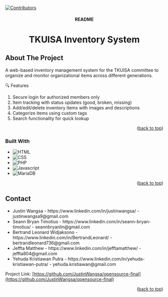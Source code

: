 
<a id="readme-top"></a>

<!--
*** https://www.markdownguide.org/basic-syntax/#reference-style-links
-->


[![Contributors][contributors-shield]][contributors-url]


<!-- PROJECT LOGO -->

<div align="center">
  <!-- <a href="https://github.com/othneildrew/Best-README-Template">
    <img src="images/logo.png" alt="Logo" width="80" height="80">
  </a> -->

  <h4 align="center">README</h4>

  <h1 align="center">
    TKUISA Inventory System
  </h1>
</div>


<!-- ABOUT THE PROJECT -->
## About The Project

<!-- [![Product Name Screen Shot][product-screenshot]](https://example.com) -->

A web-based inventory management system for the TKUISA committee to organize and monitor organizational items across different generations.

🔍 Features
1. Secure login for authorized members only
2. Item tracking with status updates (good, broken, missing)
3. Add/edit/delete inventory items with images and descriptions
4. Categorize items using custom tags
5. Search functionality for quick lookup

<p align="right">(<a href="#readme-top">back to top</a>)</p>



### Built With

* ![HTML][html.js]
* ![CSS][css.js]
* ![PHP][php.js]
* ![Javascript][javascript.js]
* ![MariaDB][mariadb.js]


<p align="right">(<a href="#readme-top">back to top</a>)</p>  



<!-- CONTACT -->
## Contact
<ul>
  <li>Justin Wangsa - https://www.linkedin.com/in/justinwangsa/ - justinwangsa9@gmail.com </li>
  <li>Seann Bryan Timotius - https://www.linkedin.com/in/seann-bryan-timotius/ - seannbryanlin@gmail.com </li>
  <li>Bertrand Leonard Widjaksono - https://www.linkedin.com/in/BertrandLeonard/ - bertrandleonard736@gmail.com</li>
  <li>Jeffta Matthew - https://www.linkedin.com/in/jefftamatthew/ - jeffta804@gmail.com</li>
  <li>Yehuda Kristiawan Putra - https://www.linkedin.com/in/yehuda-kristiawan-putra/ - yehuda.kristiawan@gmail.com</li>

</ul>

Project Link: [https://github.com/JustinWangsa/opensource-final](https://github.com/JustinWangsa/opensource-final)

<p align="right">(<a href="#readme-top">back to top</a>)</p>



<!-- MARKDOWN LINKS & IMAGES -->
<!-- https://www.markdownguide.org/basic-syntax/#reference-style-links -->

[contributors-shield]: https://img.shields.io/github/contributors/JustinWangsa/opensource-final?style=for-the-badge
[contributors-url]: https://github.com/JustinWangsa/opensource-final/graphs/contributors

[product-screenshot]: images/screenshot.png

[php.js]: https://img.shields.io/badge/PHP-777BB4?logo=php&logoColor=white
[javascript.js]: https://shields.io/badge/JavaScript-F7DF1E?logo=JavaScript&logoColor=000&style=flat-square
[mariadb.js]: https://img.shields.io/badge/MariaDB-003545?style=for-the-badge&logo=mariadb&logoColor=white
[html.js]: https://shields.io/badge/HTML-f06529?logo=html5&logoColor=white&labelColor=f06529
[css.js]: https://img.shields.io/badge/CSS-1572B6?style=for-the-badge&logo=css&logoColor=white

